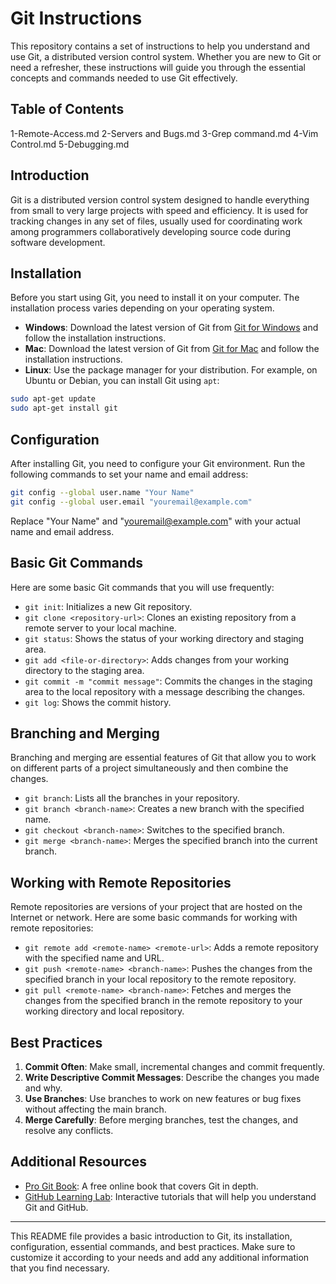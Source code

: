 # Git Instructions

This repository contains a set of instructions to help you understand and use Git, a distributed version control system. Whether you are new to Git or need a refresher, these instructions will guide you through the essential concepts and commands needed to use Git effectively.

## Table of Contents

1-Remote-Access.md
2-Servers and Bugs.md
3-Grep command.md
4-Vim Control.md
5-Debugging.md

## Introduction

Git is a distributed version control system designed to handle everything from small to very large projects with speed and efficiency. It is used for tracking changes in any set of files, usually used for coordinating work among programmers collaboratively developing source code during software development.

## Installation

Before you start using Git, you need to install it on your computer. The installation process varies depending on your operating system.

- **Windows**: Download the latest version of Git from [Git for Windows](https://gitforwindows.org/) and follow the installation instructions.
- **Mac**: Download the latest version of Git from [Git for Mac](https://git-scm.com/download/mac) and follow the installation instructions.
- **Linux**: Use the package manager for your distribution. For example, on Ubuntu or Debian, you can install Git using `apt`:

```sh
sudo apt-get update
sudo apt-get install git
```

## Configuration

After installing Git, you need to configure your Git environment. Run the following commands to set your name and email address:

```sh
git config --global user.name "Your Name"
git config --global user.email "youremail@example.com"
```

Replace "Your Name" and "youremail@example.com" with your actual name and email address.

## Basic Git Commands

Here are some basic Git commands that you will use frequently:

- `git init`: Initializes a new Git repository.
- `git clone <repository-url>`: Clones an existing repository from a remote server to your local machine.
- `git status`: Shows the status of your working directory and staging area.
- `git add <file-or-directory>`: Adds changes from your working directory to the staging area.
- `git commit -m "commit message"`: Commits the changes in the staging area to the local repository with a message describing the changes.
- `git log`: Shows the commit history.

## Branching and Merging

Branching and merging are essential features of Git that allow you to work on different parts of a project simultaneously and then combine the changes.

- `git branch`: Lists all the branches in your repository.
- `git branch <branch-name>`: Creates a new branch with the specified name.
- `git checkout <branch-name>`: Switches to the specified branch.
- `git merge <branch-name>`: Merges the specified branch into the current branch.

## Working with Remote Repositories

Remote repositories are versions of your project that are hosted on the Internet or network. Here are some basic commands for working with remote repositories:

- `git remote add <remote-name> <remote-url>`: Adds a remote repository with the specified name and URL.
- `git push <remote-name> <branch-name>`: Pushes the changes from the specified branch in your local repository to the remote repository.
- `git pull <remote-name> <branch-name>`: Fetches and merges the changes from the specified branch in the remote repository to your working directory and local repository.

## Best Practices

1. **Commit Often**: Make small, incremental changes and commit frequently.
2. **Write Descriptive Commit Messages**: Describe the changes you made and why.
3. **Use Branches**: Use branches to work on new features or bug fixes without affecting the main branch.
4. **Merge Carefully**: Before merging branches, test the changes, and resolve any conflicts.

## Additional Resources

- [Pro Git Book](https://git-scm.com/book/en/v2): A free online book that covers Git in depth.
- [GitHub Learning Lab](https://lab.github.com/): Interactive tutorials that will help you understand Git and GitHub.

---

This README file provides a basic introduction to Git, its installation, configuration, essential commands, and best practices. Make sure to customize it according to your needs and add any additional information that you find necessary.
